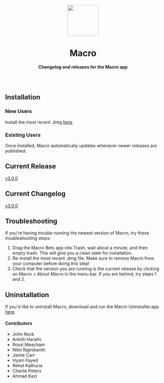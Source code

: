 <div align="center">
	<img src="assets/img/icon_256x256.png" width="100" height="100">
	<h1>Macro</h1>
	<p>
		<b>Changelog and releases for the Macro app</b>
	</p>
	<br>
	<br>
</div>

## Installation

### New Users

Install the most recent .dmg [here](https://staging.macro.app/api/v1/app/releases/latest/darwin/pkg/).

### Existing Users

Once installed, Macro automatically updates whenever newer releases are published.

## Current Release

[v3.0.0](https://github.com/macrohq/changelog/releases/tag/v3.0.0)

## Current Changelog

[v3.0.0](https://github.com/macrohq/changelog/blob/main/versions/v1/3.0.0/changelog.md)

## Troubleshooting

If you're having trouble running the newest version of Macro, try these troubleshooting steps:

 1. Drag the Macro Bets app into Trash, wait about a minute, and then empty trash. This will give you a clean slate for installation.
 2. Re-install the most recent .dmg file. Make sure to remove Macro from your computer before doing this step!
 3. Check that the version you are running is the current release by clicking on Macro > About Macro in the menu bar. If you are behind, try steps 1 and 2.

## Uninstallation

If you'd like to uninstall Macro, download and run the Macro Uninstaller.app [here](https://storage.googleapis.com/macroio/product/uninstaller/Macro%20Uninstaller.app.zip).

#### Contributors
 - John Keck
 - Ankith Harathi
 - Rossi Meacham
 - Nitin Rajinikanth
 - Jamie Carr
 - Hyam Fayed
 - Rehat Kathuria
 - Charlie Peters
 - Ahmad Kazi

